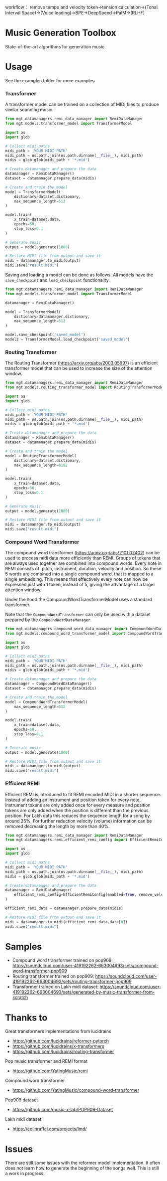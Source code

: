 #
workflow：
remove tempo and velocity token→tension calculation→(Tonal Interval Space)→(Voice leading)→BPE→DeepSpeed→PalM→(RLHF)

# Music Generation Toolbox

State-of-the-art algorithms for generation music.

# Usage

See the examples folder for more examples.

### Transformer

A transformer model can be trained on a collection of MIDI files to produce similar sounding music.

```python
from mgt.datamanagers.remi_data_manager import RemiDataManager
from mgt.models.transformer_model import TransformerModel

import os
import glob

# Collect midi paths
midi_path = 'YOUR MIDI PATH'
midi_path = os.path.join(os.path.dirname(__file__), midi_path)
midis = glob.glob(midi_path + '*.mid')

# Create datamanager and prepare the data
datamanager = RemiDataManager()
dataset = datamanager.prepare_data(midis)

# Create and train the model
model = TransformerModel(
    dictionary=dataset.dictionary,
    max_sequence_length=512
)

model.train(
    x_train=dataset.data, 
    epochs=50, 
    stop_loss=0.1
)

# Generate music
output = model.generate(1000)

# Restore MIDI file from output and save it
midi = datamanager.to_midi(output)
midi.save("result.midi")
```

Saving and loading a model can be done as follows.
All models have the `save_checkpoint` and `load_checkpoint` functionality.

```python
from mgt.datamanagers.remi_data_manager import RemiDataManager
from mgt.models.transformer_model import TransformerModel

datamanager = RemiDataManager()

model = TransformerModel(
    dictionary=datamanager.dictionary,
    max_sequence_length=512
)

model.save_checkpoint('saved_model')
model2 = TransformerModel.load_checkpoint('saved_model')
```

### Routing Transformer

The Routing Transformer (https://arxiv.org/abs/2003.05997) is an efficient transformer model that can be used to increase the size of the attention window.

```python
from mgt.datamanagers.remi_data_manager import RemiDataManager
from mgt.models.routing_transformer_model import RoutingTransformerModel

import os
import glob

# Collect midi paths
midi_path = 'YOUR MIDI PATH'
midi_path = os.path.join(os.path.dirname(__file__), midi_path)
midis = glob.glob(midi_path + '*.mid')

# Create datamanager and prepare the data
datamanager = RemiDataManager()
dataset = datamanager.prepare_data(midis)

# Create and train the model
model = RoutingTransformerModel(
    dictionary=dataset.dictionary,
    max_sequence_length=8192
)

model.train(
    x_train=dataset.data, 
    epochs=50, 
    stop_loss=0.1
)

# Generate music
output = model.generate(1000)

# Restore MIDI file from output and save it
midi = datamanager.to_midi(output)
midi.save("result.midi")
```

### Compound Word Transformer

The compound word transformer (https://arxiv.org/abs/2101.02402) can be used to process midi data more efficiently than REMI. 
Groups of tokens that are always used together are combined into compound words. Every note in REMI consists of: pitch, instrument, duration, velocity and position. 
So these 5 words are combined into a single compound word, that is mapped to a single embedding. This means that effectively every note can now be expressed just with 1 token, instead of 5, giving the advantage of a larger attention window.

Under the hood the CompoundWordTransformerModel uses a standard transformer.

Note that the `CompoundWordTransformer` can only be used with a dataset prepared by the `CompoundWordDataManager`.

```python
from mgt.datamanagers.compound_word_data_manager import CompoundWordDataManager
from mgt.models.compound_word_transformer_model import CompoundWordTransformerModel

import os
import glob

# Collect midi paths
midi_path = 'YOUR MIDI PATH'
midi_path = os.path.join(os.path.dirname(__file__), midi_path)
midis = glob.glob(midi_path + '*.mid')

# Create datamanager and prepare the data
datamanager = CompoundWordDataManager()
dataset = datamanager.prepare_data(midis)

# Create and train the model
model = CompoundWordTransformerModel(
    max_sequence_length=512
)

model.train(
    x_train=dataset.data, 
    epochs=50, 
    stop_loss=0.1
)

# Generate music
output = model.generate(1000)

# Restore MIDI file from output and save it
midi = datamanager.to_midi(output)
midi.save("result.midi")
```

### Efficient REMI

Efficient REMI is introduced to fit REMI encoded MIDI in a shorter sequence. Instead of adding an instrument and position token for every note, 
instrument tokens are only added once for every measure and position tokens are only added when the position is different than the previous position. 
For Lakh data this reduces the sequence length for a song by around 25%. For further reduction velocity (volume) information can be removed decreasing the length by more than 40%.

```python
from mgt.datamanagers.remi_data_manager import RemiDataManager
from mgt.datamanagers.remi.efficient_remi_config import EfficientRemiConfig

import os
import glob

# Collect midi paths
midi_path = 'YOUR MIDI PATH'
midi_path = os.path.join(os.path.dirname(__file__), midi_path)
midis = glob.glob(midi_path + '*.mid')

# Create datamanager and prepare the data
datamanager = RemiDataManager(
    efficient_remi_config=EfficientRemiConfig(enabled=True, remove_velocity=True)
)

efficient_remi_data = datamanager.prepare_data(midis)

# Restore MIDI file from output and save it
midi = datamanager.to_midi(efficient_remi_data.data[0])
midi.save("result.midi")
```

# Samples

* Compound word transformer trained on pop909: https://soundcloud.com/user-419192262-663004693/sets/compound-word-transformer-pop909
* Routing transformer trained on pop909: https://soundcloud.com/user-419192262-663004693/sets/routing-transformer-pop909
* Transformer trained on Lakh midi dataset: https://soundcloud.com/user-419192262-663004693/sets/generated-by-music-transformer-from-scratch

# Thanks to 

Great transformers implementations from lucidrains
* https://github.com/lucidrains/reformer-pytorch
* https://github.com/lucidrains/x-transformers
* https://github.com/lucidrains/routing-transformer

Pop music transformer and REMI format
* https://github.com/YatingMusic/remi

Compound word transformer
* https://github.com/YatingMusic/compound-word-transformer

Pop909 dataset
* https://github.com/music-x-lab/POP909-Dataset

Lakh midi dataset
* https://colinraffel.com/projects/lmd/

# Issues

There are still some issues with the reformer model implementation.
It often does not learn how to generate the beginning of the songs well.
This is still a work in progress.
